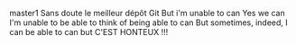  master1
Sans doute le meilleur dépôt Git 
But i'm unable to can
Yes we can
I'm unable to be able to think of being able to can
But sometimes, indeed, I can be able to can
but C'EST HONTEUX !!!
